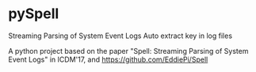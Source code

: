 # pySpell 
Streaming Parsing of System Event Logs
Auto extract key in log files

A python project based on the paper "Spell: Streaming Parsing of System Event Logs" in ICDM'17, and https://github.com/EddiePi/Spell